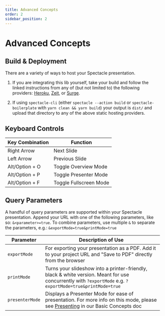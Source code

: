 ```yaml
---
title: Advanced Concepts
order: 2
sidebar_position: 2
---
```


# Advanced Concepts

## Build & Deployment

There are a variety of ways to host your Spectacle presentation.

1. If you are integrating this lib yourself, take your build and follow the linked instructions from any of (but not limited to) the following providers: [Heroku](https://devcenter.heroku.com/articles/git#deploying-code), [Zeit](https://zeit.co/docs/v2/platform/deployments), or [Surge](https://surge.sh/help/deploying-continuously-using-git-hooks).

2. If using `spectacle-cli` (either `spectacle --action build` or `spectacle-boilerplate` with `yarn clean && yarn build`) your output is `dist/` and upload that directory to any of the above static hosting providers.

## Keyboard Controls

| Key Combination | Function               |
| --------------- | ---------------------- |
| Right Arrow     | Next Slide             |
| Left Arrow      | Previous Slide         |
| Alt/Option + O  | Toggle Overview Mode   |
| Alt/Option + P  | Toggle Presenter Mode  |
| Alt/Option + F  | Toggle Fullscreen Mode |

## Query Parameters

A handful of query parameters are supported within your Spectacle presentation.
Append your URL with one of the following parameters, like so: `&<parameter>=true`.
To combine parameters, use multiple `&` to separate the parameters, e.g.: `&exportMode=true&printMode=true`

| Parameter       | Description of Use                                                                                                                                             |
| --------------- | -------------------------------------------------------------------------------------------------------------------------------------------------------------- |
| `exportMode`    | For exporting your presentation as a PDF. Add it to your project URL and "Save to PDF" directly from the browser                                               |
| `printMode`     | Turns your slideshow into a printer-friendly, black & white version. Meant for use concurrently with `?exportMode` e.g. `?exportMode=true&printMode=true`      |
| `presenterMode` | Displays a Presenter Mode for ease of presentation. For more info on this mode, please see [Presenting](./#presenting) in our Basic Concepts doc |
